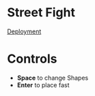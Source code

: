 # Street Fight
[Deployment](https://mayankproject.github.io/Tetris/)

# Controls

 - **Space** to change Shapes
 - **Enter** to place fast
